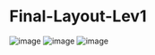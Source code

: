 # Final-Layout-Lev1
![image](https://user-images.githubusercontent.com/115491975/222097630-f918374a-adbf-4fc7-a360-08ef6d3deadb.png)
![image](https://user-images.githubusercontent.com/115491975/222097729-fa6e8065-463a-41ef-94e1-23876fbc27d5.png)
![image](https://user-images.githubusercontent.com/115491975/222097803-bee6d9bb-9885-4810-a815-8c5f7c0ad5cb.png)
